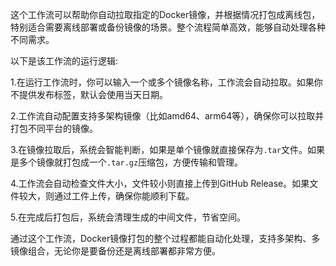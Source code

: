 这个工作流可以帮助你自动拉取指定的Docker镜像，并根据情况打包成离线包，特别适合需要离线部署或备份镜像的场景。整个流程简单高效，能够自动处理各种不同需求。

以下是该工作流的运行逻辑:

1.在运行工作流时，你可以输入一个或多个镜像名称，工作流会自动拉取。如果你不提供发布标签，默认会使用当天日期。

2.工作流自动配置支持多架构镜像（比如amd64、arm64等），确保你可以拉取并打包不同平台的镜像。

3.在镜像拉取后，系统会智能判断，如果是单个镜像就直接保存为`.tar`文件。如果是多个镜像就打包成一个`.tar.gz`压缩包，方便传输和管理。

4.工作流会自动检查文件大小，文件较小则直接上传到GitHub Release。如果文件较大，则通过工件上传，确保你能顺利下载。

5.在完成后打包后，系统会清理生成的中间文件，节省空间。

通过这个工作流，Docker镜像打包的整个过程都能自动化处理，支持多架构、多镜像组合，无论你是要备份还是离线部署都非常方便。
